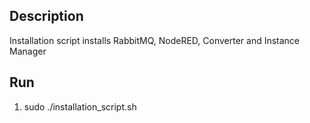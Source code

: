 ## Description

Installation script installs RabbitMQ, NodeRED, Converter and Instance Manager

## Run

1. sudo ./installation_script.sh

